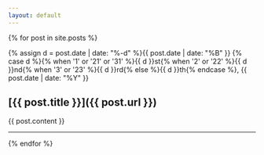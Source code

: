 ```yaml
---
layout: default
---
```


{% for post in site.posts %}

{% assign d = post.date | date: "%-d"  %}{{ post.date | date: "%B" }} {% case d %}{% when '1' or '21' or '31' %}{{ d }}st{% when '2' or '22' %}{{ d }}nd{% when '3' or '23' %}{{ d }}rd{% else %}{{ d }}th{% endcase %}, {{ post.date | date: "%Y" }}
## [{{ post.title }}]({{ post.url }})

{{ post.content }}
* * *

{% endfor %}
